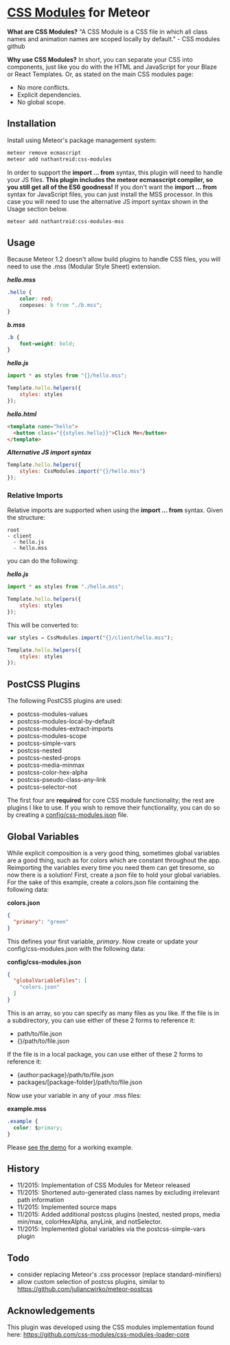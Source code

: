 # [CSS Modules](https://github.com/css-modules/css-modules) for Meteor

**What are CSS Modules?**
"A CSS Module is a CSS file in which all class names and animation names are scoped locally by default." - CSS modules github

**Why use CSS Modules?**
In short, you can separate your CSS into components, just like you do with the HTML and JavaScript for your Blaze or React Templates.
Or, as stated on the main CSS modules page:

* No more conflicts.
* Explicit dependencies.
* No global scope.

## Installation

Install using Meteor's package management system:

```bash
meteor remove ecmascript
meteor add nathantreid:css-modules
```

In order to support the **import ... from** syntax, this plugin will need to handle your JS files. **This plugin includes the meteor ecmasscript compiler, so you still get all of the ES6 goodness!**
If you don't want the **import ... from** syntax for JavaScript files, you can just install the MSS processor. In this case you will need to use the alternative JS import syntax shown in the Usage section below.

```bash
meteor add nathantreid:css-modules-mss
```

## Usage

Because Meteor 1.2 doesn't allow build plugins to handle CSS files, you will need to use the .mss (Modular Style Sheet) extension.

***hello.mss***
``` css
.hello {
    color: red;
    composes: b from "./b.mss";
}
```

***b.mss***
``` css
.b {
    font-weight: bold;
}
```

***hello.js***
``` js
import * as styles from "{}/hello.mss";

Template.hello.helpers({
    styles: styles
});
```

***hello.html***
``` html
<template name="hello">
  <button class="{{styles.hello}}">Click Me</button>
</template>
```

***Alternative JS import syntax***
``` js
Template.hello.helpers({
    styles: CssModules.import("{}/hello.mss")
});
```

### Relative Imports
Relative imports are supported when using the **import ... from** syntax.
Given the structure:
```
root
- client
  - hello.js
  - hello.mss
```

you can do the following:

***hello.js***
``` js
import * as styles from "./hello.mss";

Template.hello.helpers({
    styles: styles
});
```


This will be converted to:
``` js
var styles = CssModules.import("{}/client/hello.mss");

Template.hello.helpers({
    styles: styles
});
```

## PostCSS Plugins
The following PostCSS plugins are used:

* postcss-modules-values
* postcss-modules-local-by-default
* postcss-modules-extract-imports
* postcss-modules-scope
* postcss-simple-vars
* postcss-nested
* postcss-nested-props
* postcss-media-minmax
* postcss-color-hex-alpha
* postcss-pseudo-class-any-link
* postcss-selector-not

The first four are **required** for core CSS module functionality; the rest are plugins I like to use.
If you wish to remove their functionality, you can do so by creating a [config/css-modules.json](https://github.com/nathantreid/meteor-css-modules-test/blob/master/config/css-modules.json) file.

## Global Variables

While explicit composition is a very good thing, sometimes global variables are a good thing, such as for colors which are constant throughout the app.
Reimporting the variables every time you need them can get tiresome, so now there is a solution!
First, create a json file to hold your global variables. For the sake of this example, create a colors.json file containing the following data:

**colors.json**

``` JSON
{
  "primary": "green"
}
```
This defines your first variable, *primary*.
Now create or update your config/css-modules.json with the following data:

**config/css-modules.json**

``` JSON
{
  "globalVariableFiles": [
	"colors.json"
  ]
}
```
This is an array, so you can specify as many files as you like. If the file is in a subdirectory, you can use either of these 2 forms to reference it:

* path/to/file.json
* {}/path/to/file.json

If the file is in a local package, you can use either of these 2 forms to reference it:

* {author:package}/path/to/file.json
* packages/[package-folder]/path/to/file.json

Now use your variable in any of your .mss files:

**example.mss**

``` css
.example {
  color: $primary;
}
```

Please [see the demo](https://github.com/nathantreid/meteor-css-modules-test) for a working example.

## History

* 11/2015: Implementation of CSS Modules for Meteor released
* 11/2015: Shortened auto-generated class names by excluding irrelevant path information
* 11/2015: Implemented source maps
* 11/2015: Added additional postcss plugins (nested, nested props, media min/max, colorHexAlpha, anyLink, and notSelector.
* 11/2015: Implemented global variables via the postcss-simple-vars plugin

## Todo

* consider replacing Meteor's .css processor (replace standard-minifiers)
* allow custom selection of postcss plugins, similar to https://github.com/juliancwirko/meteor-postcss

## Acknowledgements
This plugin was developed using the CSS modules implementation found here: https://github.com/css-modules/css-modules-loader-core
